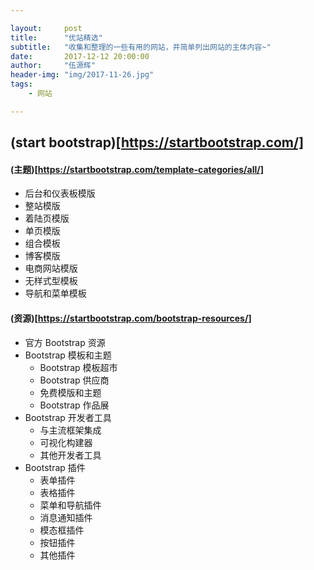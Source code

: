 ```yaml
---

layout:     post
title:      "优站精选"
subtitle:   "收集和整理的一些有用的网站，并简单列出网站的主体内容~"
date:       2017-12-12 20:00:00
author:     "伍源辉"
header-img: "img/2017-11-26.jpg"
tags:
    - 网站

---
```


## (start bootstrap)[https://startbootstrap.com/]

#### (主题)[https://startbootstrap.com/template-categories/all/]
- 后台和仪表板模版
- 整站模版
- 着陆页模版
- 单页模版
- 组合模板
- 博客模版
- 电商网站模版
- 无样式型模板
- 导航和菜单模板

#### (资源)[https://startbootstrap.com/bootstrap-resources/]
- 官方 Bootstrap 资源
- Bootstrap 模板和主题
	- Bootstrap 模板超市
	- Bootstrap 供应商
	- 免费模版和主题
	- Bootstrap 作品展
- Bootstrap 开发者工具
	- 与主流框架集成
	- 可视化构建器
	- 其他开发者工具
- Bootstrap 插件
	- 表单插件
	- 表格插件
	- 菜单和导航插件
	- 消息通知插件
	- 模态框插件
	- 按钮插件
	- 其他插件
